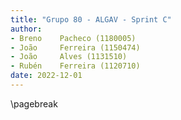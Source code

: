```yaml
---
title: "Grupo 80 - ALGAV - Sprint C"
author:
- Breno    Pacheco (1180005)
- João     Ferreira (1150474)
- João     Alves (1131510)
- Rubén    Ferreira (1120710)
date: 2022-12-01
---
```


\pagebreak
